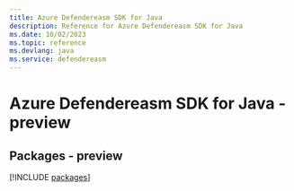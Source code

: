 ```yaml
---
title: Azure Defendereasm SDK for Java
description: Reference for Azure Defendereasm SDK for Java
ms.date: 10/02/2023
ms.topic: reference
ms.devlang: java
ms.service: defendereasm
---
```

# Azure Defendereasm SDK for Java - preview
## Packages - preview
[!INCLUDE [packages](defendereasm-index.md)]